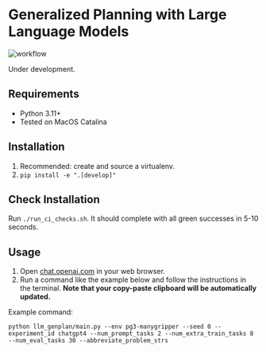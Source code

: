 # Generalized Planning with Large Language Models

![workflow](https://github.com/tomsilver/llm-genplan/actions/workflows/ci.yml/badge.svg)

Under development.

## Requirements

- Python 3.11+
- Tested on MacOS Catalina

## Installation

1. Recommended: create and source a virtualenv.
2. `pip install -e ".[develop]"`

## Check Installation

Run `./run_ci_checks.sh`. It should complete with all green successes in 5-10 seconds.

## Usage

1. Open [chat.openai.com](https://chat.openai.com/) in your web browser.
2. Run a command like the example below and follow the instructions in the terminal. **Note that your copy-paste clipboard will be automatically updated.**

Example command:

```python llm_genplan/main.py --env pg3-manygripper --seed 0 --experiment_id chatgpt4 --num_prompt_tasks 2 --num_extra_train_tasks 8 --num_eval_tasks 30 --abbreviate_problem_strs```
